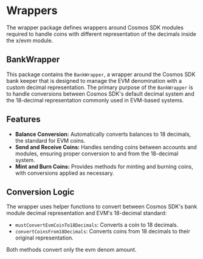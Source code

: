 # Wrappers

The wrapper package defines wrappers around Cosmos SDK modules required to
handle coins with different representation of the decimals inside the x/evm module.

## BankWrapper

This package contains the `BankWrapper`, a wrapper around the Cosmos SDK bank keeper that is designed
to manage the EVM denomination with a custom decimal representation. The primary purpose of the
`BankWrapper` is to handle conversions between Cosmos SDK's default decimal system and the 18-decimal
representation commonly used in EVM-based systems.

## Features

- **Balance Conversion:** Automatically converts balances to 18 decimals, the standard for EVM coins.
- **Send and Receive Coins:** Handles sending coins between accounts and modules, ensuring proper conversion
  to and from the 18-decimal system.
- **Mint and Burn Coins:** Provides methods for minting and burning coins, with conversions applied
  as necessary.

## Conversion Logic

The wrapper uses helper functions to convert between Cosmos SDK's bank module decimal representation
and EVM's 18-decimal standard:

- `mustConvertEvmCoinTo18Decimals`: Converts a coin to 18 decimals.
- `convertCoinsFrom18Decimals`: Converts coins from 18 decimals to their original representation.

Both methods convert only the evm denom amount.
